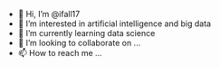 - 👋 Hi, I’m @ifall17
- 👀 I’m interested in artificial intelligence and big data
- 🌱 I’m currently learning data science
- 💞️ I’m looking to collaborate on ...
- 📫 How to reach me ...

<!---
ifall17/ifall17 is a ✨ special ✨ repository because its `README.md` (this file) appears on your GitHub profile.
You can click the Preview link to take a look at your changes.
--->

